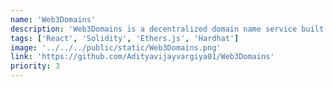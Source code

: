 ```yaml
---
name: 'Web3Domains'
description: 'Web3Domains is a decentralized domain name service built on the Ethereum blockchain that allows users to register, manage, and transfer domain names as ERC-721 NFTs.'
tags: ['React', 'Solidity', 'Ethers.js', 'Hardhat']
image: '../../../public/static/Web3Domains.png'
link: 'https://github.com/Adityavijayvargiya01/Web3Domains'
priority: 3
---
```

